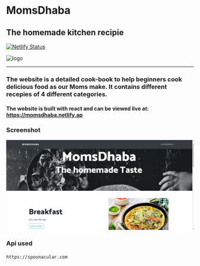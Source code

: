# MomsDhaba
## The homemade kitchen recipie
[![Netlify Status](https://api.netlify.com/api/v1/badges/8d014fbb-8f1d-466b-af95-87c95400708d/deploy-status)](https://app.netlify.com/sites/momsdhaba/deploys)

<img src="https://mummydadhaba.netlify.app/media/logo.ico" alt="logo" />
<hr />

### The website is a detailed cook-book to help beginners cook delicious food as our Moms make. It contains different recepies of 4 different categories.
#### The website is built with react and can be viewed live at: https://momsdhaba.netlify.ap

### Screenshot
![image](https://github.com/Gaurav1745/momsDhaba/blob/main/public/media/dhabaphoto.png)

### Api used
  ``` https://spoonacular.com ```
